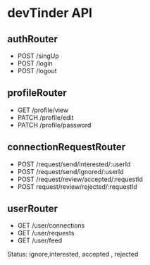# devTinder API

## authRouter

- POST /singUp
- POST /login
- POST /logout

## profileRouter

- GET /profile/view
- PATCH /profile/edit
- PATCH /profile/password

## connectionRequestRouter

- POST /request/send/interested/:userId
- POST /request/send/ignored/:userId
- POST /request/review/accepted/:requestId
- POST request/review/rejected/:requestId

## userRouter

- GET /user/connections
- GET /user/requests
- GET /user/feed

Status: ignore,interested, accepted , rejected
